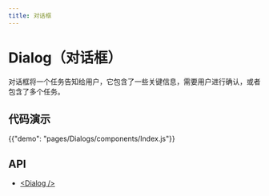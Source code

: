 ```yaml
---
title: 对话框
---
```


# Dialog（对话框）

<p class="description">对话框将一个任务告知给用户，它包含了一些关键信息，需要用户进行确认，或者包含了多个任务。</p>

## 代码演示

{{"demo": "pages/Dialogs/components/Index.js"}}

## API

- [&lt;Dialog /&gt;](/drug-ui/api/Dialog)
